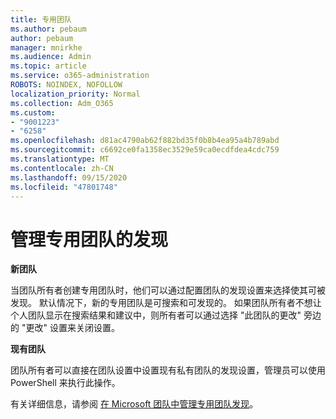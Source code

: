 ```yaml
---
title: 专用团队
ms.author: pebaum
author: pebaum
manager: mnirkhe
ms.audience: Admin
ms.topic: article
ms.service: o365-administration
ROBOTS: NOINDEX, NOFOLLOW
localization_priority: Normal
ms.collection: Adm_O365
ms.custom:
- "9001223"
- "6258"
ms.openlocfilehash: d81ac4790ab62f882bd35f0b8b4ea95a4b789abd
ms.sourcegitcommit: c6692ce0fa1358ec3529e59ca0ecdfdea4cdc759
ms.translationtype: MT
ms.contentlocale: zh-CN
ms.lasthandoff: 09/15/2020
ms.locfileid: "47801748"
---
```

# <a name="managing-discovery-of-private-teams"></a>管理专用团队的发现

**新团队**

当团队所有者创建专用团队时，他们可以通过配置团队的发现设置来选择使其可被发现。 默认情况下，新的专用团队是可搜索和可发现的。 如果团队所有者不想让个人团队显示在搜索结果和建议中，则所有者可以通过选择 "此团队的更改" 旁边的 "更改" 设置来关闭设置。  

**现有团队**

团队所有者可以直接在团队设置中设置现有私有团队的发现设置，管理员可以使用 PowerShell 来执行此操作。  

有关详细信息，请参阅  [在 Microsoft 团队中管理专用团队发现](https://docs.microsoft.com/microsoftteams/manage-discovery-of-private-teams)。

